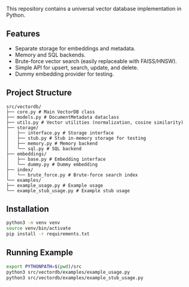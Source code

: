 This repository contains a universal vector database implementation in Python.

## Features
- Separate storage for embeddings and metadata.
- Memory and SQL backends.
- Brute-force vector search (easily replaceable with FAISS/HNSW).
- Simple API for upsert, search, update, and delete.
- Dummy embedding provider for testing.

## Project Structure
```
src/vectordb/
├── core.py # Main VectorDB class
├── models.py # DocumentMetadata dataclass
├── utils.py # Vector utilities (normalization, cosine similarity)
├── storage/
│   ├── interface.py # Storage interface
│   ├── stub.py # Stub in-memory storage for testing
│   ├── memory.py # Memory backend
│   └── sql.py # SQL backend
├── embeddings/
│   ├── base.py # Embedding interface
│   └── dummy.py # Dummy embedding
├── index/
│   └── brute_force.py # Brute-force search index
└── examples/
├── example_usage.py # Example usage
└── example_stub_usage.py # Example stub usage
```

## Installation
```bash
python3 -m venv venv
source venv/bin/activate
pip install -r requirements.txt
```

## Running Example
```bash
export PYTHONPATH=$(pwd)/src
python3 src/vectordb/examples/example_usage.py
python3 src/vectordb/examples/example_stub_usage.py
```
